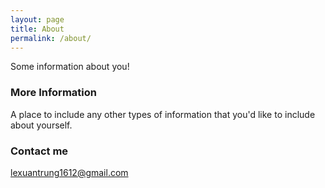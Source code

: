 ```yaml
---
layout: page
title: About
permalink: /about/
---
```


Some information about you!

### More Information

A place to include any other types of information that you'd like to include about yourself.

### Contact me

[lexuantrung1612@gmail.com](mailto:lexuantrung1612@gmail.com)
